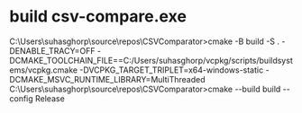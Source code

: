 # build csv-compare.exe

C:\Users\suhasghorp\source\repos\CSVComparator>cmake -B build -S . -DENABLE_TRACY=OFF -DCMAKE_TOOLCHAIN_FILE==C:/Users/suhasghorp/vcpkg/scripts/buildsystems/vcpkg.cmake -DVCPKG_TARGET_TRIPLET=x64-windows-static -DCMAKE_MSVC_RUNTIME_LIBRARY=MultiThreaded
C:\Users\suhasghorp\source\repos\CSVComparator>cmake --build build --config Release
